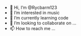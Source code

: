 - 👋 Hi, I’m @Rycbarm123
- 👀 I’m interested in music
- 🌱 I’m currently learning code
- 💞️ I’m looking to collaborate on ...
- 📫 How to reach me ...

<!---
Rycbarm123/Rycbarm123 is a ✨ special ✨ repository because its `README.md` (this file) appears on your GitHub profile.
You can click the Preview link to take a look at your changes.
--->
